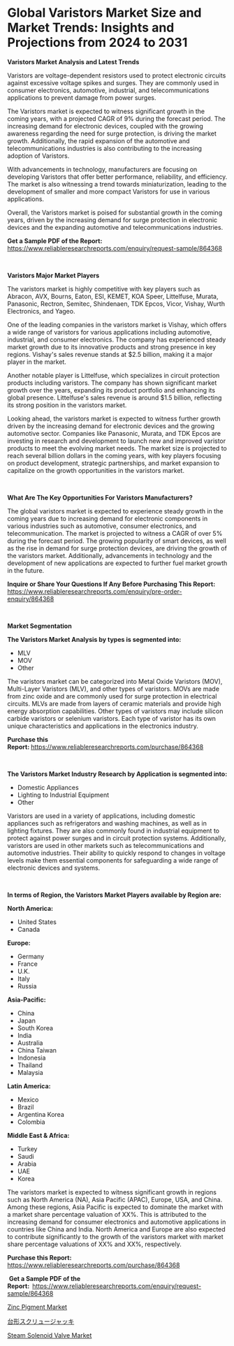 <p><h1>Global Varistors Market Size and Market Trends: Insights and Projections from 2024 to 2031</h1></p><p><strong>Varistors Market Analysis and Latest Trends</strong></p>
<p><p>Varistors are voltage-dependent resistors used to protect electronic circuits against excessive voltage spikes and surges. They are commonly used in consumer electronics, automotive, industrial, and telecommunications applications to prevent damage from power surges.</p><p>The Varistors market is expected to witness significant growth in the coming years, with a projected CAGR of 9% during the forecast period. The increasing demand for electronic devices, coupled with the growing awareness regarding the need for surge protection, is driving the market growth. Additionally, the rapid expansion of the automotive and telecommunications industries is also contributing to the increasing adoption of Varistors.</p><p>With advancements in technology, manufacturers are focusing on developing Varistors that offer better performance, reliability, and efficiency. The market is also witnessing a trend towards miniaturization, leading to the development of smaller and more compact Varistors for use in various applications.</p><p>Overall, the Varistors market is poised for substantial growth in the coming years, driven by the increasing demand for surge protection in electronic devices and the expanding automotive and telecommunications industries.</p></p>
<p><strong>Get a Sample PDF of the Report:&nbsp;</strong> <a href="https://www.reliableresearchreports.com/enquiry/request-sample/864368">https://www.reliableresearchreports.com/enquiry/request-sample/864368</a></p>
<p>&nbsp;</p>
<p><strong>Varistors Major Market Players</strong></p>
<p><p>The varistors market is highly competitive with key players such as Abracon, AVX, Bourns, Eaton, ESI, KEMET, KOA Speer, Littelfuse, Murata, Panasonic, Rectron, Semitec, Shindenaen, TDK Epcos, Vicor, Vishay, Wurth Electronics, and Yageo. </p><p>One of the leading companies in the varistors market is Vishay, which offers a wide range of varistors for various applications including automotive, industrial, and consumer electronics. The company has experienced steady market growth due to its innovative products and strong presence in key regions. Vishay's sales revenue stands at $2.5 billion, making it a major player in the market.</p><p>Another notable player is Littelfuse, which specializes in circuit protection products including varistors. The company has shown significant market growth over the years, expanding its product portfolio and enhancing its global presence. Littelfuse's sales revenue is around $1.5 billion, reflecting its strong position in the varistors market.</p><p>Looking ahead, the varistors market is expected to witness further growth driven by the increasing demand for electronic devices and the growing automotive sector. Companies like Panasonic, Murata, and TDK Epcos are investing in research and development to launch new and improved varistor products to meet the evolving market needs. The market size is projected to reach several billion dollars in the coming years, with key players focusing on product development, strategic partnerships, and market expansion to capitalize on the growth opportunities in the varistors market.</p></p>
<p>&nbsp;</p>
<p><strong>What Are The Key Opportunities For Varistors Manufacturers?</strong></p>
<p><p>The global varistors market is expected to experience steady growth in the coming years due to increasing demand for electronic components in various industries such as automotive, consumer electronics, and telecommunication. The market is projected to witness a CAGR of over 5% during the forecast period. The growing popularity of smart devices, as well as the rise in demand for surge protection devices, are driving the growth of the varistors market. Additionally, advancements in technology and the development of new applications are expected to further fuel market growth in the future.</p></p>
<p><strong>Inquire or Share Your Questions If Any Before Purchasing This Report:</strong> <a href="https://www.reliableresearchreports.com/enquiry/pre-order-enquiry/864368">https://www.reliableresearchreports.com/enquiry/pre-order-enquiry/864368</a></p>
<p>&nbsp;</p>
<p><strong>Market Segmentation</strong></p>
<p><strong>The Varistors Market Analysis by types is segmented into:</strong></p>
<p><ul><li>MLV</li><li>MOV</li><li>Other</li></ul></p>
<p><p>The varistors market can be categorized into Metal Oxide Varistors (MOV), Multi-Layer Varistors (MLV), and other types of varistors. MOVs are made from zinc oxide and are commonly used for surge protection in electrical circuits. MLVs are made from layers of ceramic materials and provide high energy absorption capabilities. Other types of varistors may include silicon carbide varistors or selenium varistors. Each type of varistor has its own unique characteristics and applications in the electronics industry.</p></p>
<p><strong>Purchase this Report:&nbsp;</strong><a href="https://www.reliableresearchreports.com/purchase/864368">https://www.reliableresearchreports.com/purchase/864368</a></p>
<p>&nbsp;</p>
<p><strong>The Varistors Market Industry Research by Application is segmented into:</strong></p>
<p><ul><li>Domestic Appliances</li><li>Lighting to Industrial Equipment</li><li>Other</li></ul></p>
<p><p>Varistors are used in a variety of applications, including domestic appliances such as refrigerators and washing machines, as well as in lighting fixtures. They are also commonly found in industrial equipment to protect against power surges and in circuit protection systems. Additionally, varistors are used in other markets such as telecommunications and automotive industries. Their ability to quickly respond to changes in voltage levels make them essential components for safeguarding a wide range of electronic devices and systems.</p></p>
<p>&nbsp;</p>
<p><strong>In terms of Region, the Varistors Market Players available by Region are:</strong></p>
<p>
    <p> <strong> North America: </strong>
        <ul>
            <li>United States</li>
            <li>Canada</li>
        </ul>
        </p> 
    <p> <strong> Europe: </strong>
        <ul>
            <li>Germany</li>
            <li>France</li>
            <li>U.K.</li>
            <li>Italy</li>
            <li>Russia</li>
        </ul>
        </p> 
    <p> <strong> Asia-Pacific: </strong>
        <ul>
            <li>China</li>
            <li>Japan</li>
            <li>South Korea</li>
            <li>India</li>
            <li>Australia</li>
            <li>China Taiwan</li>
            <li>Indonesia</li>
            <li>Thailand</li>
            <li>Malaysia</li>
        </ul>
        </p> 
    <p> <strong> Latin America: </strong>
        <ul>
            <li>Mexico</li>
            <li>Brazil</li>
            <li>Argentina Korea</li>
            <li>Colombia</li>
        </ul>
        </p> 
    <p> <strong> Middle East & Africa: </strong>
        <ul>
            <li>Turkey</li>
            <li>Saudi</li>
            <li>Arabia</li>
            <li>UAE</li>
            <li>Korea</li>
        </ul>
    </p>
    </p>
<p><p>The varistors market is expected to witness significant growth in regions such as North America (NA), Asia Pacific (APAC), Europe, USA, and China. Among these regions, Asia Pacific is expected to dominate the market with a market share percentage valuation of XX%. This is attributed to the increasing demand for consumer electronics and automotive applications in countries like China and India. North America and Europe are also expected to contribute significantly to the growth of the varistors market with market share percentage valuations of XX% and XX%, respectively.</p></p>
<p><strong>Purchase this Report: </strong><a href="https://www.reliableresearchreports.com/purchase/864368">https://www.reliableresearchreports.com/purchase/864368</a></p>
<p>&nbsp;<strong>Get a Sample PDF of the Report:&nbsp;&nbsp;</strong><a href="https://www.reliableresearchreports.com/enquiry/request-sample/864368">https://www.reliableresearchreports.com/enquiry/request-sample/864368</a></p>
<p><strong></strong></p>
<p><p><a href="https://angry-finch-aaf.notion.site/Zinc-Pigment-Market-Research-Report-Provides-thorough-Industry-Overview-which-offers-an-In-Depth-An-8667a4f1b158415a9a322d36a3b3b7b8">Zinc Pigment Market</a></p><p><a href="https://github.com/SarahFahey88/Market-Research-Report-List-1/blob/main/249234710591.md">台形スクリュージャッキ</a></p><p><a href="https://github.com/YashRP12/Market-Research-Report-List-3/blob/main/steam-solenoid-valve-market.md">Steam Solenoid Valve Market</a></p></p>